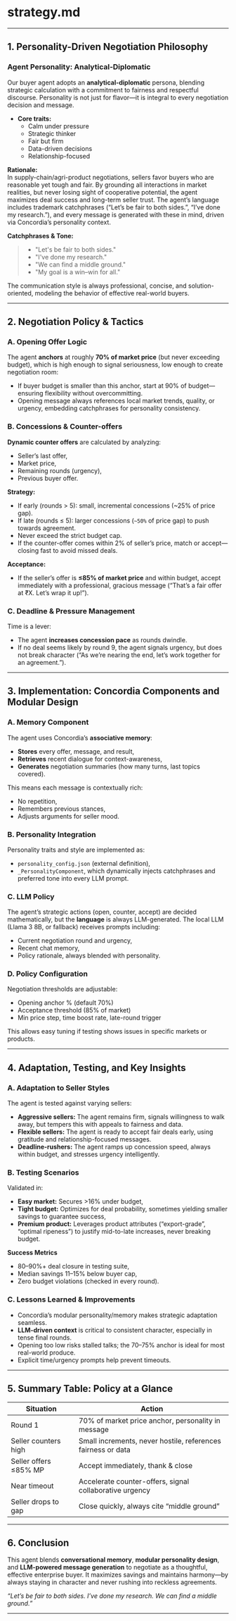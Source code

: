 
# strategy.md

***

## 1. Personality-Driven Negotiation Philosophy

### Agent Personality: Analytical-Diplomatic

Our buyer agent adopts an **analytical-diplomatic** persona, blending strategic calculation with a commitment to fairness and respectful discourse. Personality is not just for flavor—it is integral to every negotiation decision and message.

- **Core traits:**
  - Calm under pressure
  - Strategic thinker
  - Fair but firm
  - Data-driven decisions
  - Relationship-focused

**Rationale:**  
In supply-chain/agri-product negotiations, sellers favor buyers who are reasonable yet tough and fair. By grounding all interactions in market realities, but never losing sight of cooperative potential, the agent maximizes deal success and long-term seller trust. The agent’s language includes trademark catchphrases (“Let’s be fair to both sides.”, “I’ve done my research.”), and every message is generated with these in mind, driven via Concordia’s personality context.

**Catchphrases & Tone:**

> - "Let's be fair to both sides."
> - "I've done my research."
> - "We can find a middle ground."
> - "My goal is a win–win for all."

The communication style is always professional, concise, and solution-oriented, modeling the behavior of effective real-world buyers.

***

## 2. Negotiation Policy & Tactics

### A. Opening Offer Logic

The agent **anchors** at roughly **70% of market price** (but never exceeding budget), which is high enough to signal seriousness, low enough to create negotiation room:

- If buyer budget is smaller than this anchor, start at 90% of budget—ensuring flexibility without overcommitting.
- Opening message always references local market trends, quality, or urgency, embedding catchphrases for personality consistency.

### B. Concessions & Counter-offers

**Dynamic counter offers** are calculated by analyzing:
- Seller’s last offer,
- Market price,
- Remaining rounds (urgency),
- Previous buyer offer.

**Strategy:**
- If early (rounds > 5): small, incremental concessions (~25% of price gap).
- If late (rounds ≤ 5): larger concessions (`~50%` of price gap) to push towards agreement.
- Never exceed the strict budget cap.
- If the counter-offer comes within 2% of seller’s price, match or accept—closing fast to avoid missed deals.

**Acceptance:**
- If the seller’s offer is **≤85% of market price** and within budget, accept immediately with a professional, gracious message (“That’s a fair offer at ₹X. Let’s wrap it up!”).

### C. Deadline & Pressure Management

Time is a lever:
- The agent **increases concession pace** as rounds dwindle.
- If no deal seems likely by round 9, the agent signals urgency, but does not break character (“As we’re nearing the end, let’s work together for an agreement.”).

***

## 3. Implementation: Concordia Components and Modular Design

### A. Memory Component

The agent uses Concordia’s **associative memory**:
- **Stores** every offer, message, and result,
- **Retrieves** recent dialogue for context-awareness,
- **Generates** negotiation summaries (how many turns, last topics covered).

This means each message is contextually rich:
- No repetition,
- Remembers previous stances,
- Adjusts arguments for seller mood.

### B. Personality Integration

Personality traits and style are implemented as:
- `personality_config.json` (external definition),
- `_PersonalityComponent`, which dynamically injects catchphrases and preferred tone into every LLM prompt.

### C. LLM Policy

The agent’s strategic actions (open, counter, accept) are decided mathematically, but the **language** is always LLM-generated. The local LLM (Llama 3 8B, or fallback) receives prompts including:
- Current negotiation round and urgency,
- Recent chat memory,
- Policy rationale, always blended with personality.

### D. Policy Configuration

Negotiation thresholds are adjustable:
- Opening anchor % (default 70%)
- Acceptance threshold (85% of market)
- Min price step, time boost rate, late-round trigger

This allows easy tuning if testing shows issues in specific markets or products.

***

## 4. Adaptation, Testing, and Key Insights

### A. Adaptation to Seller Styles

The agent is tested against varying sellers:
- **Aggressive sellers:** The agent remains firm, signals willingness to walk away, but tempers this with appeals to fairness and data.
- **Flexible sellers:** The agent is ready to accept fair deals early, using gratitude and relationship-focused messages.
- **Deadline-rushers:** The agent ramps up concession speed, always within budget, and stresses urgency intelligently.

### B. Testing Scenarios

Validated in:
- **Easy market:** Secures >16% under budget,
- **Tight budget:** Optimizes for deal probability, sometimes yielding smaller savings to guarantee success,
- **Premium product:** Leverages product attributes (“export-grade”, “optimal ripeness”) to justify mid-to-late increases, never breaking budget.

**Success Metrics**
- 80–90%+ deal closure in testing suite,
- Median savings 11–15% below buyer cap,
- Zero budget violations (checked in every round).

### C. Lessons Learned & Improvements

- Concordia’s modular personality/memory makes strategic adaptation seamless.
- **LLM-driven context** is critical to consistent character, especially in tense final rounds.
- Opening too low risks stalled talks; the 70–75% anchor is ideal for most real-world produce.
- Explicit time/urgency prompts help prevent timeouts.

***

## 5. Summary Table: Policy at a Glance

| Situation             | Action                                                              |
|-----------------------|---------------------------------------------------------------------|
| Round 1               | 70% of market price anchor, personality in message                  |
| Seller counters high  | Small increments, never hostile, references fairness or data         |
| Seller offers ≤85% MP | Accept immediately, thank & close                                   |
| Near timeout          | Accelerate counter-offers, signal collaborative urgency             |
| Seller drops to gap   | Close quickly, always cite “middle ground”                          |

***

## 6. Conclusion

This agent blends **conversational memory**, **modular personality design**, and **LLM-powered message generation** to negotiate as a thoughtful, effective enterprise buyer. It maximizes savings and maintains harmony—by always staying in character and never rushing into reckless agreements.

*“Let’s be fair to both sides. I’ve done my research. We can find a middle ground.”*

***

